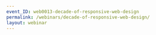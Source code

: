 ```yaml
---
event_ID: web0013-decade-of-responsive-web-design
permalink: /webinars/decade-of-responsive-web-design/
layout: webinar
---
```


